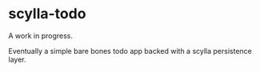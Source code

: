 # scylla-todo
A work in progress. 

Eventually a simple bare bones todo app backed with a scylla persistence layer.

